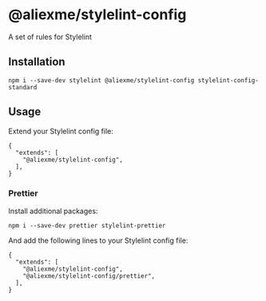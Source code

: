 # @aliexme/stylelint-config

A set of rules for Stylelint

## Installation

```
npm i --save-dev stylelint @aliexme/stylelint-config stylelint-config-standard
```

## Usage

Extend your Stylelint config file:

```
{
  "extends": [
    "@aliexme/stylelint-config",
  ],
}
```

### Prettier

Install additional packages:

```
npm i --save-dev prettier stylelint-prettier
```

And add the following lines to your Stylelint config file:

```
{
  "extends": [
    "@aliexme/stylelint-config",
    "@aliexme/stylelint-config/prettier",
  ],
}
```
